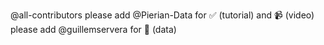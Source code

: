 @all-contributors
please add @Pierian-Data for ✅ (tutorial) and 📹 (video)
please add @guillemservera for 🔣 (data) 
